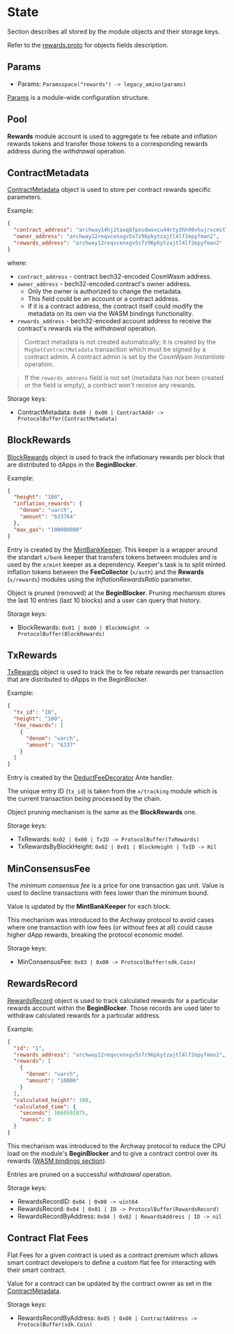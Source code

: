 <!--
order: 1
-->

# State

Section describes all stored by the module objects and their storage keys.

Refer to the [rewards.proto](../../../proto/archway/rewards/v1/rewards.proto) for objects fields description.

## Params

- Params: `Paramsspace("rewards") -> legacy_amino(params)`

[Params](../../../proto/archway/rewards/v1/rewards.proto#L11) is a module-wide configuration structure.

## Pool

**Rewards** module account is used to aggregate tx fee rebate and inflation rewards tokens and transfer those tokens to a corresponding rewards address during the *withdrawal* operation.

## ContractMetadata

[ContractMetadata](../../../proto/archway/rewards/v1/rewards.proto#L31) object is used to store per contract rewards specific parameters.

Example:

```json
{
  "contract_address": "archway14hj2tavq8fpesdwxxcu44rty3hh90vhujrvcmstl4zr3txmfvw9sy85n2u",
  "owner_address": "archway12reqvcenxgv5s7z96pkytzajtl4lf2epyfman2",
  "rewards_address": "archway12reqvcenxgv5s7z96pkytzajtl4lf2epyfman2"
}
```

where:

* `contract_address` - contract bech32-encoded CosmWasm address.
* `owner_address` - bech32-encoded contract's owner address.
  * Only the owner is authorized to change the metadata.
  * This field could be an account or a contract address.
  * If it is a contract address, the contract itself could modify the metadata on its own via the WASM bindings functionality.
* `rewards_address` - bech32-encoded account address to receive the contract's rewards via the *withdrawal* operation.

> Contract metadata is not created automatically; it is created by the `MsgSetContractMetadata` transaction which must be signed by a contract admin.
> A contract admin is set by the CosmWasm *Instantiate* operation.

> If the `rewards_address` field is not set (metadata has not been created or the field is empty), a contract won't receive any rewards.

Storage keys:

- ContractMetadata: `0x00 | 0x00 | ContractAddr -> ProtocolBuffer(ContractMetadata)`

## BlockRewards

[BlockRewards](../../../proto/archway/rewards/v1/rewards.proto#L46) object is used to track the inflationary rewards per block that are distributed to dApps in the **BeginBlocker**.

Example:

```json
{
  "height": "100",
  "inflation_rewards": {
    "denom": "uarch",
    "amount": "633764"
  },
  "max_gas": "100000000"
}
```

Entry is created by the [MintBankKeeper](../mintbankkeeper/keeper.go#L25).
This keeper is a wrapper around the standart `x/bank` keeper that transfers tokens between modules and is used by the `x/mint` keeper as a dependency.
Keeper's task is to split minted inflation tokens between the **FeeCollector** (`x/auth`) and the **Rewards** (`x/rewards`) modules using the *InflationRewardsRatio* parameter.

Object is pruned (removed) at the **BeginBlocker**.
Pruning mechanism stores the last 10 entries (last 10 blocks) and a user can query that history.

Storage keys:

* BlockRewards: `0x01 | 0x00 | BlockHeight -> ProtocolBuffer(BlockRewards)`

## TxRewards

[TxRewards](../../../proto/archway/rewards/v1/rewards.proto#L60) object is used to track the tx fee rebate rewards per transaction that are distributed to dApps in the BeginBlocker.

Example:

```json
{
  "tx_id": "10",
  "height": "100",
  "fee_rewards": [
    {
      "denom": "uarch",
      "amount": "6337"
    }
  ]
}
```

Entry is created by the [DeductFeeDecorator](03_ante_handlers.md#DeductFeeDecorator) Ante handler.

The unique entry ID (`tx_id`) is taken from the `x/tracking` module which is the current transaction being processed by the chain.

Object pruning mechanism is the same as the **BlockRewards** one.

Storage keys:

* TxRewards: `0x02 | 0x00 | TxID -> ProtocolBuffer(TxRewards)`
* TxRewardsByBlockHeight:  `0x02 | 0x01 | BlockHeight | TxID -> Nil`

## MinConsensusFee

The *minimum consensus fee* is a price for one transaction gas unit. Value is used to decline transactions with fees lower than the minimum bound.

Value is updated by the **MintBankKeeper** for each block.

This mechanism was introduced to the Archway protocol to avoid cases where one transaction with low fees (or without fees at all) could cause higher dApp rewards, breaking the protocol economic model.

Storage keys:

* MinConsensusFee: `0x03 | 0x00 -> ProtocolBuffer(sdk.Coin)`

## RewardsRecord

[RewardsRecord](../../../proto/archway/rewards/v1/rewards.proto#L78) object is used to track calculated rewards for a particular rewards account within the **BeginBlocker**.
Those records are used later to withdraw calculated rewards for a particular address.

Example:

```json
{
  "id": "1",
  "rewards_address": "archway12reqvcenxgv5s7z96pkytzajtl4lf2epyfman2",
  "rewards": [
    {
      "denom": "uarch",
      "amount": "10000"
    }
  ],
  "calculated_height": 100,
  "calculated_time": {
    "seconds": 1660591975,
    "nanos": 0
  }
}
```

This mechanism was introduced to the Archway protocol to reduce the CPU load on the module's **BeginBlocker** and to give a contract control over its rewards ([WASM bindings section](08_wasm_bindings.md)).

Entries are pruned on a successful *withdrawal* operation.

Storage keys:

* RewardsRecordID: `0x04 | 0x00 -> uint64`
* RewardsRecord: `0x04 | 0x01 | ID -> ProtocolBuffer(RewardsRecord)`
* RewardsRecordByAddress: `0x04 | 0x02 | RewardsAddress | ID -> nil`

## Contract Flat Fees

Flat Fees for a given contract is used as a contract premium which allows smart contract developers to define a custom flat fee for interacting with their smart contract.

Value for a contract can be updated by the contract owner as set in the [ContractMetadata](#contractmetadata). 


Storage keys:

* RewardsRecordByAddress: `0x05 | 0x00 | ContractAddress -> ProtocolBuffer(sdk.Coin)`
